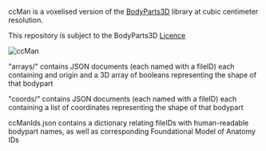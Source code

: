 ccMan is a voxelised version of the [BodyParts3D](https://dbarchive.biosciencedbc.jp/en/bodyparts3d/desc.html) library at cubic centimeter resolution.

This repository is subject to the BodyParts3D [Licence](https://dbarchive.biosciencedbc.jp/en/bodyparts3d/lic.html)

![ccMan](https://github.com/HenryHoward/ccman/blob/main/ccman.png)

"arrays/" contains JSON documents (each named with a fileID) each containing and origin and a 3D array of booleans representing the shape of that bodypart

"coords/" contains JSON documents (each named with a fileID) each containing a list of coordinates representing the shape of that bodypart

ccManIds.json contains a dictionary relating fileIDs with human-readable bodypart names, as well as corresponding Foundational Model of Anatomy IDs
